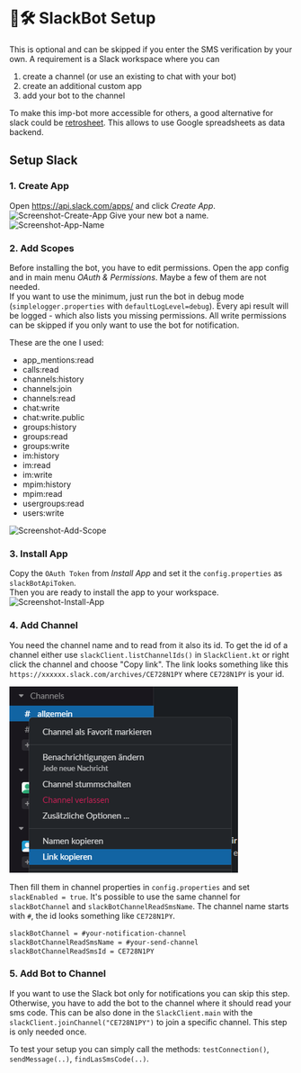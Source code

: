 # 🤖🛠 SlackBot Setup

This is optional and can be skipped if you enter the SMS verification by your own. 
A requirement is a Slack workspace where you can
 1. create a channel (or use an existing to chat with your bot)
 2. create an additional custom app
 3. add your bot to the channel

To make this imp-bot more accessible for others, a good alternative for slack could be
[retrosheet](https://github.com/theapache64/retrosheet). This allows to use Google spreadsheets as data backend.

## Setup Slack

### 1. Create App
Open https://api.slack.com/apps/ and click _Create App_.
![Screenshot-Create-App](images/step_create_app.png)
Give your new bot a name.
![Screenshot-App-Name](images/step_app_name.png)

### 2. Add Scopes
Before installing the bot, you have to edit permissions. 
Open the app config and in main menu _OAuth & Permissions_.
Maybe a few of them are not needed.   
If you want to use the minimum, just run the bot in debug mode (`simplelogger.properties` with `defaultLogLevel=debug`).
Every api result will be logged - which also lists you missing permissions. 
All write permissions can be skipped if you only want to use the bot for notification.

These are the one I used:
 * app_mentions:read
 * calls:read
 * channels:history
 * channels:join
 * channels:read
 * chat:write
 * chat:write.public
 * groups:history
 * groups:read
 * groups:write
 * im:history
 * im:read
 * im:write
 * mpim:history
 * mpim:read
 * usergroups:read
 * users:write

![Screenshot-Add-Scope](images/step_add_scope.png)

### 3. Install App
Copy the `OAuth Token` from _Install App_ and set it the `config.properties` as `slackBotApiToken`.  
Then you are ready to install the app to your workspace.
![Screenshot-Install-App](images/step_install_to_workspace.png)

### 4. Add Channel
You need the channel name and to read from it also its id.
To get the id of a channel either use `slackClient.listChannelIds()` in `SlackClient.kt` or right click the channel and choose "Copy link".
The link looks something like this `https://xxxxxx.slack.com/archives/CE728N1PY` where `CE728N1PY` is your id.

![Screenshot-Kontextmenü-Slackchannel](images/step_get_id.png)

Then fill them in channel properties in `config.properties` and set `slackEnabled = true`. 
It's possible to use the same channel for `slackBotChannel` and `slackBotChannelReadSmsName`.
The channel name starts with `#`, the id looks something like `CE728N1PY`.

```properties
slackBotChannel = #your-notification-channel
slackBotChannelReadSmsName = #your-send-channel
slackBotChannelReadSmsId = CE728N1PY
```

### 5. Add Bot to Channel
If you want to use the Slack bot only for notifications you can skip this step. 
Otherwise, you have to add the bot to the channel where it should read your sms code.
This can be also done in the  `SlackClient.main` with the `slackClient.joinChannel("CE728N1PY")`
to join a specific channel. This step is only needed once.

To test your setup you can simply call the methods: `testConnection()`, `sendMessage(..)`, `findLasSmsCode(..)`. 